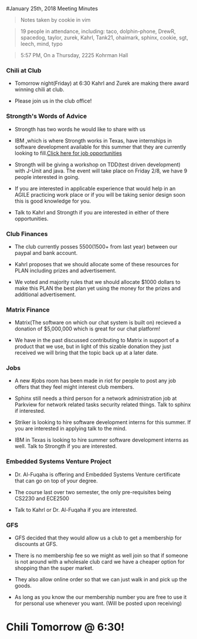 #January 25th, 2018 Meeting Minutes
> Notes taken by cookie in vim

> 19 people in attendance, including: taco, dolphin-phone, DrewR, spacedog, taylor, zurek, Kahrl, Tank21, ohaimark, sphinx, cookie, sgt, leech, mind, typo

> 5:57 PM, On a Thursday, 2225 Kohrman Hall


### Chili at Club

- Tomorrow night(Friday) at 6:30  Kahrl and Zurek are making there award winning chili at club.

- Please join us in the club office!


### Strongth's Words of Advice

-  Strongth has two words he would like to share with us

- IBM ,which is where Strongth works in Texas, have internships in software development available for this summer that they are currently looking to fill.[Click here for job opportunities](https://www-03.ibm.com/employment/us/entry_level_campus.shtml)

- Strongth will be giving a workshop  on TDD(test driven development) with J-Unit and java. The event will take place on Friday 2/8, we have 9 people interested in going. 

- If you are interested in applicable experience that would help in an AGILE practicing work place or if you will be taking senior design soon this is good knowledge for you.

- Talk to Kahrl and Strongth if you are interested in either of there opportunities.


### Club Finances 

- The club currently posses $5500($1500+ from last year) between our paypal and bank account.

- Kahrl proposes that we should allocate some of these resources for PLAN including prizes and advertisement.

- We voted and majority rules that we should allocate $1000 dollars to make this PLAN the best plan yet using the money for the prizes and additional advertisement.


### Matrix Finance 

- Matrix(The software on which our chat system is built on) recieved a donation of $5,000,000 which is great for our chat platform!

- We have in the past discussed contributing to Matrix in support of a product that we use, but in light of this sizable donation they just received we will bring that the topic back up at a later date. 


### Jobs

- A new #jobs room has been made in riot for people to post any job offers that they feel might interest club members.

- Sphinx still needs a third person for a network administration job at Parkview for network related tasks security related things. Talk to sphinx if interested.

- Striker is looking to hire software development interns for this summer. If you are interested in applying talk to the mind.

- IBM in Texas is looking to hire summer software development interns as well. Talk to Strongth if you are interested.


### Embedded Systems Venture Project

- Dr. Al-Fuqaha is offering and Embedded Systems Venture certificate that can go on top of your degree.

- The course last over two semester, the only pre-requisites being CS2230 and ECE2500 

- Talk to Kahrl or Dr. Al-Fuqaha if you are interested.


### GFS

- GFS decided that they would allow us a club to get a membership for discounts at GFS. 

- There is no membership fee so we might as well join so that if someone is not around with a wholesale club card we have a cheaper option for shopping than the super market.

- They also allow online order so that we can just walk in and pick up the goods. 

- As long as you know the our membership number you are free to use it for personal use whenever you want. (Will be posted upon receiving)


# Chili Tomorrow @ 6:30!
